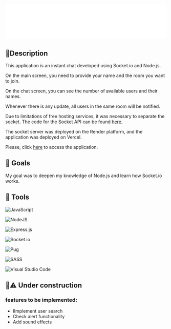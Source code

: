 ![Logo do projeto](./public/img/Logo-text2.png)
## :pencil:Description
This application is an instant chat developed using Socket.io and Node.js.

On the main screen, you need to provide your name and the room you want to join.

On the chat screen, you can see the number of available users and their names.

Whenever there is any update, all users in the same room will be notified.

Due to limitations of free hosting services, it was necessary to separate the socket. The code for the Socket API can be found <a href="https://github.com/mt-torres/chat-websocket-server" target="_blank" rel="noopener noreferrer">here.</a>

The socket server was deployed on the Render platform, and the application was deployed on Vercel.

Please, click <a href="https://chat-kappa-one-60.vercel.app/" target="_blank" rel="noopener noreferrer">here</a> to access the application.

## :dart: Goals
My goal was to deepen my knowledge of Node.js and learn how Socket.io works.

## :wrench: Tools

![JavaScript](https://img.shields.io/badge/javascript-%23323330.svg?style=for-the-badge&logo=javascript&logoColor=%23F7DF1E)

![NodeJS](https://img.shields.io/badge/node.js-6DA55F?style=for-the-badge&logo=node.js&logoColor=white)

![Express.js](https://img.shields.io/badge/express.js-%23404d59.svg?style=for-the-badge&logo=express&logoColor=%2361DAFB)

![Socket.io](https://img.shields.io/badge/Socket.io-black?style=for-the-badge&logo=socket.io&badgeColor=010101)

![Pug](https://img.shields.io/badge/Pug-FFF?style=for-the-badge&logo=pug&logoColor=A86454)

![SASS](https://img.shields.io/badge/SASS-hotpink.svg?style=for-the-badge&logo=SASS&logoColor=white)

![Visual Studio Code](https://img.shields.io/badge/Visual%20Studio%20Code-0078d7.svg?style=for-the-badge&logo=visual-studio-code&logoColor=white)



## :construction::warning: Under construction

### features to be implemented:
- IImplement user search
- Check alert functionality
- Add sound effects
